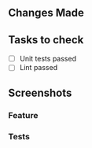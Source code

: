 ## Changes Made

## Tasks to check

-   [ ] Unit tests passed
-   [ ] Lint passed

## Screenshots

### Feature

### Tests
